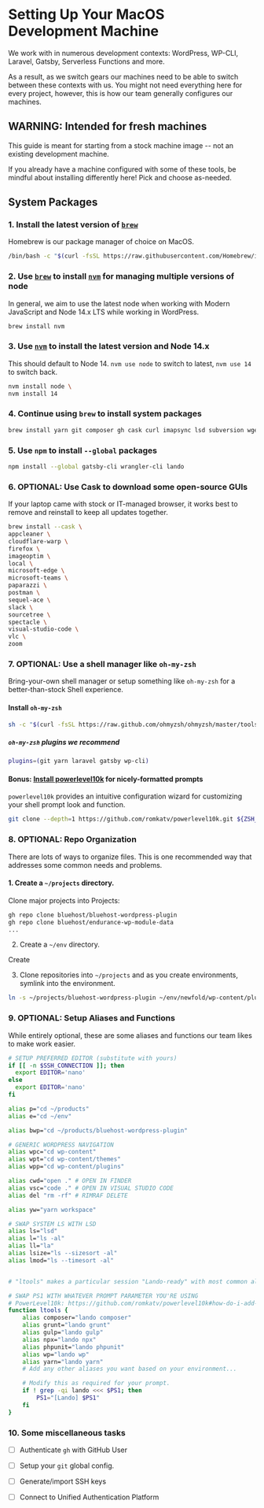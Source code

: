 # Setting Up Your MacOS Development Machine

We work with in numerous development contexts: WordPress, WP-CLI, Laravel, Gatsby, Serverless Functions and more.

As a result, as we switch gears our machines need to be able to switch between these contexts with us. You might not need everything here for every project, however, this is how our team generally configures our machines.

## WARNING: Intended for fresh machines

This guide is meant for starting from a stock machine image -- not an existing development machine.

If you already have a machine configured with some of these tools, be mindful about installing differently here! Pick and choose as-needed.

## System Packages

### 1. Install the latest version of [`brew`](https://brew.sh/)

Homebrew is our package manager of choice on MacOS.

```bash
/bin/bash -c "$(curl -fsSL https://raw.githubusercontent.com/Homebrew/install/HEAD/install.sh)"
```

### 2. Use [`brew`](https://brew.sh/) to install [`nvm`](https://github.com/nvm-sh/nvm) for managing multiple versions of node

In general, we aim to use the latest node when working with Modern JavaScript and Node 14.x LTS while working in WordPress.

```bash
brew install nvm
```

### 3. Use [`nvm`](https://github.com/nvm-sh/nvm) to install the latest version and Node 14.x

This should default to Node 14. `nvm use node` to switch to latest, `nvm use 14` to switch back.

```bash
nvm install node \
nvm install 14
```

### 4. Continue using `brew` to install system packages

```bash
brew install yarn git composer gh cask curl imapsync lsd subversion wget
```

### 5. Use `npm` to install `--global` packages
```bash
npm install --global gatsby-cli wrangler-cli lando
```

### 6. OPTIONAL: Use Cask to download some open-source GUIs

If your laptop came with stock or IT-managed browser, it works best to remove and reinstall to keep all updates together.

```bash
brew install --cask \
appcleaner \
cloudflare-warp \
firefox \
imageoptim \
local \
microsoft-edge \
microsoft-teams \
paparazzi \
postman \
sequel-ace \
slack \
sourcetree \
spectacle \
visual-studio-code \
vlc \
zoom
```

### 7. OPTIONAL: Use a shell manager like `oh-my-zsh`

Bring-your-own shell manager or setup something like `oh-my-zsh` for a better-than-stock Shell experience.

#### Install `oh-my-zsh`

```bash
sh -c "$(curl -fsSL https://raw.github.com/ohmyzsh/ohmyzsh/master/tools/install.sh)"
```

##### `oh-my-zsh` plugins we recommend

```bash
plugins=(git yarn laravel gatsby wp-cli)
```

#### Bonus: [Install powerlevel10k](https://github.com/romkatv/powerlevel10k#oh-my-zsh) for nicely-formatted prompts

`powerlevel10k` provides an intuitive configuration wizard for customizing your shell prompt look and function.

```bash
git clone --depth=1 https://github.com/romkatv/powerlevel10k.git ${ZSH_CUSTOM:-$HOME/.oh-my-zsh/custom}/themes/powerlevel10k
```

### 8. OPTIONAL: Repo Organization

There are lots of ways to organize files. This is one recommended way that addresses some common needs and problems.

#### 1. Create a `~/projects` directory.

Clone major projects into Projects:
```bash
gh repo clone bluehost/bluehost-wordpress-plugin
gh repo clone bluehost/endurance-wp-module-data
...
```

2. Create a `~/env` directory.

Create

3. Clone repositories into `~/projects` and as you create environments, symlink into the environment. 

```bash
ln -s ~/projects/bluehost-wordpress-plugin ~/env/newfold/wp-content/plugins/bluehost-wordpress-plugin
```

### 9. OPTIONAL: Setup Aliases and Functions

While entirely optional, these are some aliases and functions our team likes to make work easier.

```bash
# SETUP PREFERRED EDITOR (substitute with yours)
if [[ -n $SSH_CONNECTION ]]; then
  export EDITOR='nano'
else
  export EDITOR='nano'
fi

alias p="cd ~/products"
alias e="cd ~/env"

alias bwp="cd ~/products/bluehost-wordpress-plugin"

# GENERIC WORDPRESS NAVIGATION
alias wpc="cd wp-content"
alias wpt="cd wp-content/themes"
alias wpp="cd wp-content/plugins"

alias cwd="open ." # OPEN IN FINDER
alias vsc="code ." # OPEN IN VISUAL STUDIO CODE
alias del "rm -rf" # RIMRAF DELETE

alias yw="yarn workspace"

# SWAP SYSTEM LS WITH LSD
alias ls="lsd"
alias l="ls -al"
alias ll="la"
alias lsize="ls --sizesort -al"
alias lmod="ls --timesort -al"


# "ltools" makes a particular session "Lando-ready" with most common aliases piping commands through to Lando containers.

# SWAP PS1 WITH WHATEVER PROMPT PARAMETER YOU'RE USING
# PowerLevel10k: https://github.com/romkatv/powerlevel10k#how-do-i-add-username-andor-hostname-to-prompt
function ltools {
	alias composer="lando composer"
	alias grunt="lando grunt"
	alias gulp="lando gulp"
	alias npx="lando npx"
	alias phpunit="lando phpunit"
	alias wp="lando wp"
	alias yarn="lando yarn"
	# Add any other aliases you want based on your environment...

	# Modify this as required for your prompt.
	if ! grep -qi lando <<< $PS1; then
		PS1="[Lando] $PS1"
	fi
}
```

### 10. Some miscellaneous tasks
- [ ] Authenticate `gh` with GitHub User 
- [ ] Setup your `git` global config.
- [ ] Generate/import SSH keys
- [ ] Connect to Unified Authentication Platform

